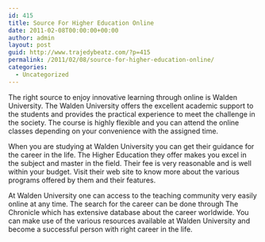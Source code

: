 ```yaml
---
id: 415
title: Source For Higher Education Online
date: 2011-02-08T00:00:00+00:00
author: admin
layout: post
guid: http://www.trajedybeatz.com/?p=415
permalink: /2011/02/08/source-for-higher-education-online/
categories:
  - Uncategorized
---
```

The right source to enjoy innovative learning through online is Walden University. The Walden University offers the excellent academic support to the students and provides the practical experience to meet the challenge in the society. The course is highly flexible and you can attend the online classes depending on your convenience with the assigned time.

When you are studying at Walden University you can get their guidance for the career in the life. The Higher Education they offer makes you excel in the subject and master in the field. Their fee is very reasonable and is well within your budget. Visit their web site to know more about the various programs offered by them and their features.

At Walden University one can access to the teaching community very easily online at any time. The search for the career can be done through The Chronicle which has extensive database about the career worldwide. You can make use of the various resources available at Walden University and become a successful person with right career in the life.